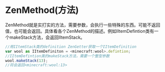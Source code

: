 # ZenMethod\(方法\)

ZenMethod就是实打实的方法，需要参数，会执行一些特殊的东西。可能不返回值，也可能会返回。具体看各个ZenMethod的描述。例如IItemDefintion类有一个makeStack方法，会返回IItemStack。

```javascript
//用IItemStack类的definition ZenGetter获取一个IItemDefinition
var wool as IItemDefiniton = <minecraft:wool>.defintion;
//IItemDefintion类的makeStack方法，需要一个整型参数
wool.makeStack(13);
//将会返回<minecraft:wool:13>
```

